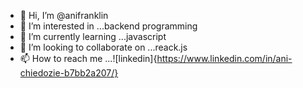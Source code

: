 - 👋 Hi, I’m @anifranklin
- 👀 I’m interested in ...backend programming
- 🌱 I’m currently learning ...javascript
- 💞️ I’m looking to collaborate on ...reack.js
- 📫 How to reach me ...![linkedin]{https://www.linkedin.com/in/ani-chiedozie-b7bb2a207/}


